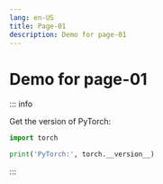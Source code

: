 ```yaml
---
lang: en-US
title: Page-01
description: Demo for page-01
---
```


# Demo for page-01

::: info

Get the version of PyTorch:

```python
import torch

print('PyTorch:', torch.__version__)
```

:::

